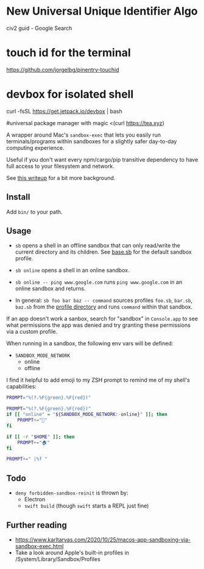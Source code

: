 # New Universal Unique Identifier Algo 
civ2 guid - Google Search
# touch id for the terminal 
https://github.com/jorgelbg/pinentry-touchid
# devbox for isolated shell
curl -fsSL https://get.jetpack.io/devbox | bash

#universal package manager with magic
<(curl https://tea.xyz)

A wrapper around Mac's `sandbox-exec` that lets you easily run terminals/programs within sandboxes for a slightly safer day-to-day computing experience.

Useful if you don't want every npm/cargo/pip transitive dependency to have full access to your filesystem and network.

See [this writeup](https://kevinlynagh.com/newsletter/2020_04_how_fast_can_plants_grow/) for a bit more background.


## Install

Add `bin/` to your path.

## Usage

+ `sb` opens a shell in an offline sandbox that can only read/write the current directory and its children.
See [base.sb](/mac/base.sb) for the default sandbox profile.

+ `sb online` opens a shell in an online sandbox.

+ `sb online -- ping www.google.com` runs `ping www.google.com` in an online sandbox and returns.

+ In general: `sb foo bar baz -- command` sources profiles `foo.sb`, `bar.sb`, `baz.sb` from the [profile directory](/mac/) and runs `command` within that sandbox.

If an app doesn't work a sanbox, search for "sandbox" in `Console.app` to see what permissions the app was denied and try granting these permissions via a custom profile.

When running in a sandbox, the following env vars will be defined:

+ `SANDBOX_MODE_NETWORK`
  + online
  + offline
  
I find it helpful to add emoji to my ZSH prompt to remind me of my shell's capabilities:

```sh
PROMPT="%(?.%F{green}.%F{red})"

PROMPT="%(?.%F{green}.%F{red})"
if [[ "online" = "${SANDBOX_MODE_NETWORK:-online}" ]]; then
    PROMPT+="📡"
fi

if [[ -r "$HOME" ]]; then
    PROMPT+="🏠"
fi

PROMPT+=" |%f "
```

## Todo

+ `deny forbidden-sandbox-reinit` is thrown by:
  + Electron
  + `swift build` (though `swift` starts a REPL just fine)


## Further reading

+ https://www.karltarvas.com/2020/10/25/macos-app-sandboxing-via-sandbox-exec.html
+ Take a look around Apple's built-in profiles in /System/Library/Sandbox/Profiles
